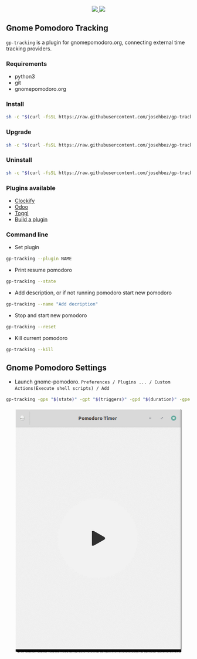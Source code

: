 
<p align="center">  
  <a href="LICENSE">  
    <img src="https://img.shields.io/github/license/josehbez/gp-tracking?style=flat-square" />
  </a>
   <a href="semv.toml">
    <img src="https://img.shields.io/badge/semv-2.1.2-green">
  </a>
</p>

## Gnome Pomodoro Tracking

`gp-tracking` is a plugin for gnomepomodoro.org, connecting external time tracking providers.


### Requirements 

* python3 
* git 
* gnomepomodoro.org


### Install

```bash
sh -c "$(curl -fsSL https://raw.githubusercontent.com/josehbez/gp-tracking/master/install.sh)"
```
### Upgrade

```bash
sh -c "$(curl -fsSL https://raw.githubusercontent.com/josehbez/gp-tracking/master/install.sh)" "" --upgrade
```

### Uninstall

```bash
sh -c "$(curl -fsSL https://raw.githubusercontent.com/josehbez/gp-tracking/master/uninstall.sh)"
```

### Plugins available

* [Clockify](./plugins/clockify/README.md)
* [Odoo](./plugins/odoo/README.md)
* [Toggl](./plugins/toggl/README.md)
* [Build a plugin](./plugins/README.md)



### Command line

* Set plugin 
```bash
gp-tracking --plugin NAME  
```

* Print resume pomodoro
```bash
gp-tracking --state 
```

* Add description, or if not running pomodoro start new pomodoro
```bash
gp-tracking --name "Add decription"
```

* Stop and start new pomodoro
```bash
gp-tracking --reset
```

* Kill  current pomodoro
```bash
gp-tracking --kill
```


## Gnome Pomodoro Settings 

* Launch gnome-pomodoro. `Preferences / Plugins ... / Custom Actions(Execute shell scripts) / Add `

```bash
gp-tracking -gps "$(state)" -gpt "$(triggers)" -gpd "$(duration)" -gpe "$(elapsed)"
```

<p align="center">  
 <img src="gp-tracking-settings.gif"/>
</p>



